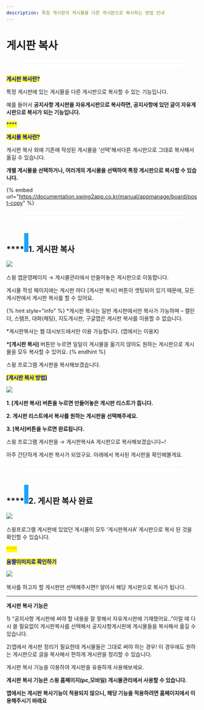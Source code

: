 ```yaml
---
description: 특정 게시판의 게시물을 다른 게시판으로 복사하는 방법 안내
---
```


# 게시판 복사

<figure><img src="../../../.gitbook/assets/구분선 (4).PNG" alt=""><figcaption></figcaption></figure>

<mark style="color:blue;">**게시판 복사란?**</mark>

특정 게시판에 있는 게시물을 다른 게시판으로 복사할 수 있는 기능입니다.

예를 들어서 **공지사항 게시판을 자유게시판으로 복사하면, 공지사항에 있던 글이 자유게시판으로 복사가 되는 기능입니다.**

<mark style="color:blue;">****</mark>

<mark style="color:blue;">**게시물 복사란?**</mark>

게시판 복사 외에 기존에 작성된 게시물을 '선택'해서다른 게시판으로 그대로 복사해서 옮길 수 있습니다.

**개별 게시물을 선택하거나, 여러개의 게시물을 선택하여 특정 게시판으로 복사할 수 있습니다.**

{% embed url="https://documentation.swing2app.co.kr/manual/appmanage/board/post-copy" %}

<figure><img src="../../../.gitbook/assets/구분선 (4).PNG" alt=""><figcaption></figcaption></figure>

## ****![](<../../../.gitbook/assets/image (2) (1).png>)1. 게시판 복사

![](https://wp.swing2app.co.kr/wp-content/uploads/2018/09/%EA%B2%8C%EC%8B%9C%ED%8C%90%EB%B3%B5%EC%82%AC\_20.06.png)

스윙 앱운영페이지 → 게시물관리에서  만들어놓은 게시판으로 이동합니다.

게시물 작성 페이지에는 게시판 마다 \[게시판 복사] 버튼이 셋팅되어 있기 때문에, 모든 게시판에서 게시판 복사를 할 수 있어요.

{% hint style="info" %}
\*게시판 복사는 일반 게시판에서만 복사가 가능하며 –  캘린더, 스탬프, 대화(채팅), 지도게시판, 구글맵은 게시판 복사를 이용할 수 없습니다.

\*게시판복사는 웹 대시보드에서만 이용 가능합니다. (앱에서는 이용X)

**\*\[게시판 복사]** 버튼만 누르면 일일이 게시물을 옮기지 않아도 원하는 게시판으로 게시물을 모두 복사할 수 있어요.
{% endhint %}

<mark style="color:red;"></mark>

스윙 프로그램 게시판을 복사해보겠습니다.

<mark style="color:blue;">**\[게시판 복사 방법]**</mark>

![](https://wp.swing2app.co.kr/wp-content/uploads/2018/09/%EA%B2%8C%EC%8B%9C%ED%8C%90%EB%B3%B5%EC%82%AC1\_20.06.png)

**1. \[게시판 복사] 버튼을 누르면 만들어놓은 게시판 리스트가 뜹니다.**

**2. 게시판 리스트에서 복사를 원하는 게시판을 선택해주세요.**

**3. \[복사]버튼을 누르면 완료됩니다.**

스윙 프로그램 게시판을 → 게시판복사A 게시판으로 복사해보겠습니다\~!

아주 간단하게 게시판 복사가 되었구요. 아래에서 복사된 게시판을 확인해볼게요.

<figure><img src="../../../.gitbook/assets/구분선 (4).PNG" alt=""><figcaption></figcaption></figure>

## ****![](<../../../.gitbook/assets/image (2) (1).png>)2. 게시판 복사 완료

![](https://wp.swing2app.co.kr/wp-content/uploads/2018/09/%EA%B2%8C%EC%8B%9C%ED%8C%90%EB%B3%B5%EC%82%AC2\_20.06.png)

스윙프로그램 게시판에 있었던 게시물이 모두 ‘게시판복사A’ 게시판으로 복사 된 것을 확인할 수 있습니다.

<mark style="color:orange;">****</mark>

<mark style="color:blue;">**움짤이미지로 확인하기**</mark>

![](https://wp.swing2app.co.kr/wp-content/uploads/2018/09/%EB%85%B9%ED%99%94\_2020\_06\_11\_14\_05\_17\_12.gif)

복사를 하고자 할 게시판만 선택해주시면!! 알아서 해당 게시판으로 복사가 됩니다.

****

**게시판 복사 기능은**

1\) “공지사항 게시판에 써야 할 내용을 잘 못해서 자유게시판에 기재했어요..”이럴 때 다시 쓸 필요없이 게시판복사를 선택해서 공지사항게시판에 게시물들을 복사해서 옮길 수 있습니다.

2\)앱에서 게시판 정리가 필요한데 게시물들은 그대로 써야 하는 경우! 이 경우에도 원하는 게시판으로 글을 복사해서 편하게 게시판을 정리할 수 있습니다.

게시판 복사 기능을 이용하여 게시판을 유용하게 사용해보세요.



**게시판 복사 기능은 스윙 홈페이지(pc,모바일) 게시물관리에서 사용할 수 있습니다.**&#x20;

**앱에서는 게시판 복사기능이 적용되지 않으니, 해당 기능을 적용하려면 홈페이지에서 이용해주시기 바래요**
